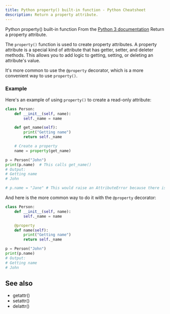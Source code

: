 ```yaml
---
title: Python property() built-in function - Python Cheatsheet
description: Return a property attribute.
---
```


<base-title :title="frontmatter.title" :description="frontmatter.description">
Python property() built-in function
</base-title>

<base-disclaimer>
  <base-disclaimer-title>
    From the <a target="_blank" href="https://docs.python.org/3/library/functions.html#property">Python 3 documentation</a>
  </base-disclaimer-title>
  <base-disclaimer-content>
   Return a property attribute.
  </base-disclaimer-content>
</base-disclaimer>

The `property()` function is used to create property attributes. A property attribute is a special kind of attribute that has getter, setter, and deleter methods. This allows you to add logic to getting, setting, or deleting an attribute's value.

It's more common to use the `@property` decorator, which is a more convenient way to use `property()`.

### Example

Here's an example of using `property()` to create a read-only attribute:

```python
class Person:
    def __init__(self, name):
        self._name = name

    def get_name(self):
        print("Getting name")
        return self._name

    # Create a property
    name = property(get_name)

p = Person("John")
print(p.name)  # This calls get_name()
# Output:
# Getting name
# John

# p.name = "Jane" # This would raise an AttributeError because there is no setter
```

And here is the more common way to do it with the `@property` decorator:

```python
class Person:
    def __init__(self, name):
        self._name = name

    @property
    def name(self):
        print("Getting name")
        return self._name

p = Person("John")
print(p.name)
# Output:
# Getting name
# John
```

## See also

- <router-link to="/builtin/getattr">getattr()</router-link>
- <router-link to="/builtin/setattr">setattr()</router-link>
- <router-link to="/builtin/delattr">delattr()</router-link>
